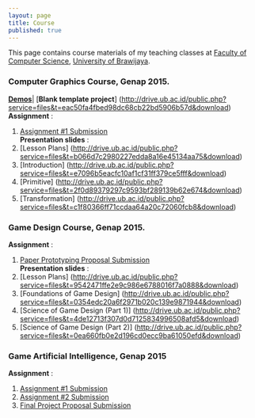 ```yaml
---
layout: page
title: Course
published: true
---
```


This page contains course materials of my teaching classes at [Faculty of Computer Science](http://ptiik.ub.ac.id), [University of Brawijaya](http://www.ub.ac.id).

### Computer Graphics Course, Genap 2015.  
[**Demos**](https://github.com/eriqadams/computer-graphics)|
[**Blank template project**] (http://drive.ub.ac.id/public.php?service=files&t=eac50fa4fbed98dc68cb22bd5906b57d&download)  
**Assignment** :  
1. [Assignment #1 Submission](http://goo.gl/VAdskU)  
**Presentation slides** :  
1. [Lesson Plans] (http://drive.ub.ac.id/public.php?service=files&t=b066d7c2980227edda8a16e45134aa75&download)  
2. [Introduction] (http://drive.ub.ac.id/public.php?service=files&t=e7096b5eacfc10af1cf31ff379ce5fff&download)  
3. [Primitive] (http://drive.ub.ac.id/public.php?service=files&t=2f0d89379297c9593bf289139b62e674&download)  
4. [Transformation] (http://drive.ub.ac.id/public.php?service=files&t=c1f80366ff71ccdaa64a20c72060fcb8&download)  

### Game Design Course, Genap 2015.
**Assignment** :   
1. [Paper Prototyping Proposal Submission](http://goo.gl/UskSWK)   
**Presentation slides** :  
1. [Lesson Plans] (http://drive.ub.ac.id/public.php?service=files&t=9542471ffe2e9c986e6788016f7a0888&download)  
2. [Foundations of Game Design] (http://drive.ub.ac.id/public.php?service=files&t=0354edc20a6f2971b020c139e9871944&download)  
3. [Science of Game Design (Part 1)] (http://drive.ub.ac.id/public.php?service=files&t=4de12713f307d0d7125834996508afd5&download)  
4. [Science of Game Design (Part 2)] (http://drive.ub.ac.id/public.php?service=files&t=0ea660fb0e2d196cd0ecc9ba61050efd&download)  

### Game Artificial Intelligence, Genap 2015
**Assignment** :  
1. [Assignment #1 Submission](http://goo.gl/neFbbg)  
2. [Assignment #2 Submission](http://goo.gl/uD7Uvm)   
3. [Final Project Proposal Submission](http://goo.gl/2eW7Be)   
